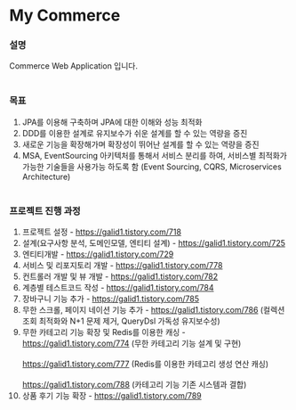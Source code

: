 # My Commerce

### 설명 
Commerce Web Application 입니다.
<br><br>



### 목표
1. JPA를 이용해 구축하며 JPA에 대한 이해와 성능 최적화
2. DDD를 이용한 설계로 유지보수가 쉬운 설계를 할 수 있는 역량을 증진
3. 새로운 기능을 확장해가며 확장성이 뛰어난 설계를 할 수 있는 역량을 증진
4. MSA, EventSourcing 아키텍처를 통해서 서비스 분리를 하여, 
   서비스별 최적화가 가능한 기술들을 사용가능 하도록 함 (Event Sourcing, CQRS, Microservices Architecture)
<br><br>



### 프로젝트 진행 과정
1. 프로젝트 설정 - https://galid1.tistory.com/718
2. 설계(요구사항 분석, 도메인모델, 엔티티 설계) - https://galid1.tistory.com/725
3. 엔티티개발 - https://galid1.tistory.com/729
4. 서비스 및 리포지토리 개발 - https://galid1.tistory.com/778
5. 컨트롤러 개발 및 뷰 개발 - https://galid1.tistory.com/782
6. 계층별 테스트코드 작성 - https://galid1.tistory.com/784
7. 장바구니 기능 추가 - https://galid1.tistory.com/785
8. 무한 스크롤, 페이지 네이션 기능 추가 - https://galid1.tistory.com/786 (컬렉션 조회 최적화와 N+1 문제 제거, QueryDsl 가독성 유지보수성)
9. 무한 카테고리 기능 확장 및 Redis를 이용한 캐싱 - https://galid1.tistory.com/774 (무한 카테고리 기능 설계 및 구현) <br>
&nbsp;&nbsp;&nbsp;&nbsp;&nbsp;&nbsp;&nbsp;&nbsp;&nbsp;&nbsp;&nbsp;&nbsp;&nbsp;&nbsp;&nbsp;&nbsp;&nbsp;&nbsp;&nbsp;&nbsp;&nbsp;&nbsp;&nbsp;&nbsp;&nbsp;&nbsp;&nbsp;&nbsp;&nbsp;&nbsp;&nbsp;&nbsp;&nbsp;&nbsp;&nbsp;&nbsp;&nbsp;&nbsp;&nbsp;&nbsp;&nbsp;&nbsp;&nbsp;&nbsp;&nbsp;&nbsp;&nbsp;&nbsp;&nbsp;&nbsp;&nbsp;&nbsp;&nbsp;&nbsp;&nbsp;&nbsp;&nbsp;&nbsp;&nbsp;&nbsp;&nbsp;&nbsp;&nbsp;&nbsp;&nbsp;&nbsp;&nbsp;&nbsp;&nbsp;&nbsp;&nbsp;&nbsp;&nbsp;&nbsp;&nbsp;&nbsp;&nbsp;&nbsp;&nbsp;&nbsp; https://galid1.tistory.com/777 (Redis를 이용한 카테고리 생성 연산 캐싱) <br>
&nbsp;&nbsp;&nbsp;&nbsp;&nbsp;&nbsp;&nbsp;&nbsp;&nbsp;&nbsp;&nbsp;&nbsp;&nbsp;&nbsp;&nbsp;&nbsp;&nbsp;&nbsp;&nbsp;&nbsp;&nbsp;&nbsp;&nbsp;&nbsp;&nbsp;&nbsp;&nbsp;&nbsp;&nbsp;&nbsp;&nbsp;&nbsp;&nbsp;&nbsp;&nbsp;&nbsp;&nbsp;&nbsp;&nbsp;&nbsp;&nbsp;&nbsp;&nbsp;&nbsp;&nbsp;&nbsp;&nbsp;&nbsp;&nbsp;&nbsp;&nbsp;&nbsp;&nbsp;&nbsp;&nbsp;&nbsp;&nbsp;&nbsp;&nbsp;&nbsp;&nbsp;&nbsp;&nbsp;&nbsp;&nbsp;&nbsp;&nbsp;&nbsp;&nbsp;&nbsp;&nbsp;&nbsp;&nbsp;&nbsp;&nbsp;&nbsp;&nbsp;&nbsp;&nbsp;&nbsp; https://galid1.tistory.com/788 (카테고리 기능 기존 시스템과 결합)                                           
10. 상품 후기 기능 확장 - https://galid1.tistory.com/789
